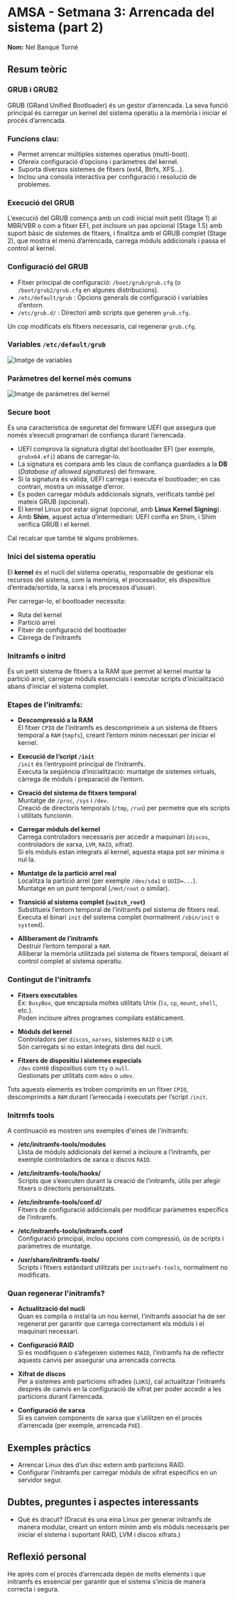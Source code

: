 # AMSA - Setmana 3: Arrencada del sistema (part 2)
**Nom:** Nel Banqué Torné

## Resum teòric
### GRUB i GRUB2
GRUB (GRand Unified Bootloader) és un gestor d’arrencada. La seva funció principal és carregar un kernel del sistema operatiu a la memòria i iniciar el procés d’arrencada.

### Funcions clau:
- Permet arrencar múltiples sistemes operatius (multi-boot).
- Ofereix configuració d’opcions i paràmetres del kernel.
- Suporta diversos sistemes de fitxers (ext4, Btrfs, XFS...).
- Inclou una consola interactiva per configuració i resolució de problemes.

### Execució del GRUB
L’execució del GRUB comença amb un codi inicial molt petit (Stage 1) al MBR/VBR o com a fitxer EFI, pot incloure un pas opcional (Stage 1.5) amb suport bàsic de sistemes de fitxers, i finalitza amb el GRUB complet (Stage 2), que mostra el menú d’arrencada, carrega mòduls addicionals i passa el control al kernel.

### Configuració del GRUB
- Fitxer principal de configuració: `/boot/grub/grub.cfg` (o `/boot/grub2/grub.cfg` en algunes distribucions).  
- `/etc/default/grub` : Opcions generals de configuració i variables d’entorn.  
- `/etc/grub.d/` : Directori amb scripts que generen `grub.cfg`.  

Un cop modificats els fitxers necessaris, cal regenerar `grub.cfg`.

### Variables `/etc/default/grub`

![Imatge de variables](variables.png)

### Paràmetres del kernel més comuns

![Imatge de paràmetres del kernel](parametres.png)

### Secure boot
És una característica de seguretat del firmware UEFI que assegura que només s’executi programari de confiança durant l’arrencada.

- UEFI comprova la signatura digital del bootloader EFI (per exemple, `grubx64.efi`) abans de carregar-lo.  
- La signatura es compara amb les claus de confiança guardades a la **DB** (*Database of allowed signatures*) del firmware.  
- Si la signatura és vàlida, UEFI carrega i executa el bootloader; en cas contrari, mostra un missatge d’error.  
- Es poden carregar mòduls addicionals signats, verificats també pel mateix GRUB (opcional).  
- El kernel Linux pot estar signat (opcional, amb **Linux Kernel Signing**).  
- Amb **Shim**, aquest actua d’intermediari: UEFI confia en Shim, i Shim verifica GRUB i el kernel.  

Cal recalcar que també té alguns problemes.

### Inici del sistema operatiu 
El **kernel** és el nucli del sistema operatiu, responsable de gestionar els recursos del sistema, com la memòria, el processador, els dispositius d’entrada/sortida, la xarxa i els processos d’usuari.

Per carregar-lo, el bootloader necessita: 
- Ruta del kernel
- Partició arrel
- Fitxer de configuració del bootloader
- Càrrega de l'initramfs

### Initramfs o initrd
És un petit sistema de fitxers a la RAM que permet al kernel muntar la partició arrel, carregar mòduls essencials i executar scripts d’inicialització abans d’iniciar el sistema complet.

### Etapes de l'initramfs:
- **Descompressió a la RAM**  
  El fitxer `CPIO` de l’initramfs es descomprimeix a un sistema de fitxers temporal a `RAM` (`tmpfs`), creant l’entorn mínim necessari per iniciar el kernel.  

- **Execució de l’script `/init`**  
  `/init` és l’entrypoint principal de l’initramfs.  
  Executa la seqüència d’inicialització: muntatge de sistemes virtuals, càrrega de mòduls i preparació de l’entorn.  

- **Creació del sistema de fitxers temporal**  
  Muntatge de `/proc`, `/sys` i `/dev`.  
  Creació de directoris temporals (`/tmp`, `/run`) per permetre que els scripts i utilitats funcionin.

- **Carregar mòduls del kernel**  
  Carrega controladors necessaris per accedir a maquinari (`discos`, controladors de xarxa, `LVM`, `RAID`, xifrat).  
  Si els mòduls estan integrats al kernel, aquesta etapa pot ser mínima o nul·la.  

- **Muntatge de la partició arrel real**  
  Localitza la partició arrel (per exemple `/dev/sda1` o `UUID=...`).  
  Muntatge en un punt temporal (`/mnt/root` o similar).  

- **Transició al sistema complet (`switch_root`)**  
  Substitueix l’entorn temporal de l’initramfs pel sistema de fitxers real.  
  Executa el binari `init` del sistema complet (normalment `/sbin/init` o `systemd`).

- **Alliberament de l’initramfs**  
  Destruir l’entorn temporal a `RAM`.  
  Alliberar la memòria utilitzada pel sistema de fitxers temporal, deixant el control complet al sistema operatiu.

### Contingut de l'initramfs
- **Fitxers executables**  
  Ex: `BusyBox`, que encapsula moltes utilitats Unix (`ls`, `cp`, `mount`, `shell`, etc.).  
  Poden incloure altres programes compilats estàticament.  

- **Mòduls del kernel**  
  Controladors per `discos`, `xarxes`, sistemes `RAID` o `LVM`.  
  Són carregats si no estan integrats dins del nucli.  

- **Fitxers de dispositiu i sistemes especials**  
  `/dev` conté dispositius com `tty` o `null`.  
  Gestionats per utilitats com `mdev` o `udev`.  

Tots aquests elements es troben comprimits en un fitxer `CPIO`, descomprimits a `RAM` durant l’arrencada i executats per l’script `/init`.

### Initrmfs tools
A continuació es mostren uns exemples d'eines de l'initramfs:
- **/etc/initramfs-tools/modules**  
  Llista de mòduls addicionals del kernel a incloure a l’initramfs, per exemple controladors de xarxa o discos `RAID`.  

- **/etc/initramfs-tools/hooks/**  
  Scripts que s’executen durant la creació de l’initramfs, útils per afegir fitxers o directoris personalitzats.  

- **/etc/initramfs-tools/conf.d/**  
  Fitxers de configuració addicionals per modificar paràmetres específics de l’initramfs.  

- **/etc/initramfs-tools/initramfs.conf**  
  Configuració principal, inclou opcions com compressió, ús de scripts i paràmetres de muntatge.  

- **/usr/share/initramfs-tools/**  
  Scripts i fitxers estàndard utilitzats per `initramfs-tools`, normalment no modificats.

### Quan regenerar l'initramfs?
- **Actualització del nucli**  
  Quan es compila o instal·la un nou kernel, l’initramfs associat ha de ser regenerat per garantir que carrega correctament els mòduls i el maquinari necessari.  

- **Configuració RAID**  
  Si es modifiquen o s’afegeixen sistemes `RAID`, l’initramfs ha de reflectir aquests canvis per assegurar una arrencada correcta.  

- **Xifrat de discos**  
  Per a sistemes amb particions xifrades (`LUKS`), cal actualitzar l’initramfs després de canvis en la configuració de xifrat per poder accedir a les particions durant l’arrencada.  

- **Configuració de xarxa**  
  Si es canvien components de xarxa que s’utilitzen en el procés d’arrencada (per exemple, arrencada `PXE`).

## Exemples pràctics
- Arrencar Linux des d’un disc extern amb particions RAID.  
- Configurar l’initramfs per carregar mòduls de xifrat específics en un servidor segur.  

## Dubtes, preguntes i aspectes interessants
- Què és dracut? (Dracut és una eina Linux per generar initramfs de manera modular, creant un entorn mínim amb els mòduls necessaris per iniciar el sistema i suportant RAID, LVM i discos xifrats.)

## Reflexió personal
He après com el procés d’arrencada depèn de molts elements i que initramfs és essencial per garantir que el sistema s’inicia de manera correcta i segura.
